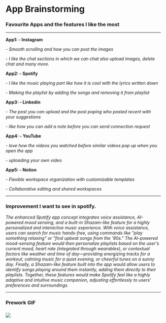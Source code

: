 <h1>App Brainstorming</h1>
<h3>Favourite Apps and the features I like the most</h3>

___

**App1: - Instagram**

*- Smooth scrolling and how you can post the images*

*- I like the chat sections in which we can chat also upload images, delete chat and many more.*

**App2: - Spotify**

*- I like the music playing part like how it is cool with the lyrics written down*

*- Making the playlist by adding the songs and removing it from playlist*

**App3: - Linkedin**

*- The post you can upload and the post poping who posted recent with your suggestions*

*- like how you can add a note before you can send connection request*

**App4: - YouTube**

*- love how the videos you watched before similar videos pop up when you open the app*

*- uploading your own video*

**App5: - Notion**

*- Flexible workspace organization with customizable templates*

*- Collaborative editing and shared workspaces*

___

<h3>Improvement I want to see in spotify.</h3>

*The enhanced Spotify app concept integrates voice assistance, AI-powered mood sensing, and a built-in Shazam-like feature for a highly personalized and interactive music experience.
With voice assistance, users can search for music hands-free, using commands like "play something relaxing" or "find upbeat songs from the '90s." The AI-powered mood-sensing feature would then personalize playlists based on the user's current mood, heart rate (integrated through wearables), or contextual factors like weather and time of day—providing energizing tracks for a workout, calming music for a quiet evening, or cheerful tunes on a sunny day. Finally, a Shazam-like feature built into the app would allow users to identify songs playing around them instantly, adding them directly to their playlists. Together, these features would make Spotify feel like a highly adaptive and intuitive music companion, adjusting effortlessly to users' preferences and surroundings.*

___

<h3>Prework GIF<h3>

![](https://i.imgur.com/pttK0hI.gif)
